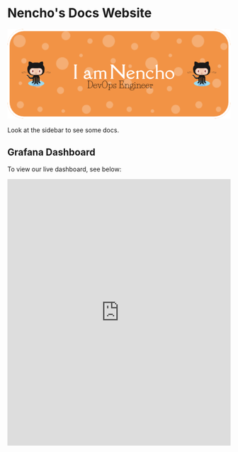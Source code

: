 # Nencho's Docs Website

![Header](img/github-header-image.png)

Look at the sidebar to see some docs.

## Grafana Dashboard

To view our live dashboard, see below:

<iframe src="https://nzahariev.grafana.net/public-dashboards/93cd21452e8442439b8f0409b4a20db4" width="100%" height="600" frameborder="0"></iframe>
